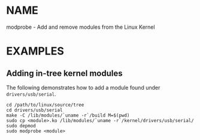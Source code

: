# NAME

modprobe - Add and remove modules from the Linux Kernel

# EXAMPLES

## Adding in-tree kernel modules

The following demonstrates how to add a module found under `drivers/usb/serial`.

    cd /path/to/linux/source/tree
    cd drivers/usb/serial
    make -C /lib/modules/`uname -r`/build M=$(pwd)
    sudo cp <module>.ko /lib/modules/`uname -r`/kernel/drivers/usb/serial/
    sudo depmod
    sudo modprobe <module>


